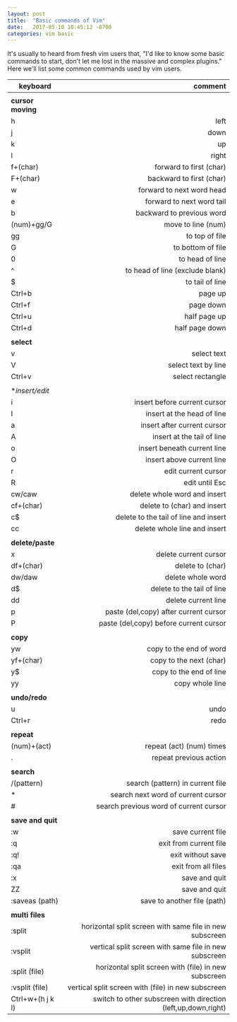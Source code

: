 ```yaml
---
layout: post
title:  "Basic commands of Vim"
date:   2017-05-10 10:45:12 -0700
categories: vim basic
---
```


It's usually to heard from fresh vim users that, "I'd like to know some basic commands to start, don't let me lost in the massive and complex plugins."  
Here we'll list some common commands used by vim users.  
  
| keyboard   | comment                         |
| ---------- | ------------------------------: |
|            |                                 |
| **cursor moving** |                          |
| h          | left                            |
| j          | down                            |
| k          | up                              |
| l          | right                           |
| f+(char)   | forward to first (char)         |
| F+(char)   | backward to first (char)        |
| w          | forward to next word head       |
| e          | forward to next word tail       |
| b          | backward to previous word       |
| (num)+gg/G | move to line (num)              |
| gg         | to top of file                  |
| G          | to bottom of file               |
| 0          | to head of line                 |
| ^          | to head of line (exclude blank) |
| $          | to tail of line                 |
| Ctrl+b     | page up                         |
| Ctrl+f     | page down                       |
| Ctrl+u     | half page up                    |
| Ctrl+d     | half page down                  |
|            |                          |
| **select** |                          |
|v          | select text               |
|V          | select text by line       |
|Ctrl+v     | select rectangle          |
|                |                                  |
| **insert/edit* |                                  |
|i          | insert before current cursor          |
|I          | insert at the head of line            |
|a          | insert after current cursor           |
|A          | insert at the tail of line            |
|o          | insert beneath current line           |
|O          | insert above current line             |
|r          | edit current cursor                   |
|R          | edit until Esc                        |
|cw/caw     | delete whole word and insert          |
|cf+(char)  | delete to (char) and insert           |
|c$         | delete to the tail of line and insert |
|cc         | delete whole line and insert          |
|                |                                  |
| **delete/paste** |                                |
|x          | delete current cursor                 |
|df+(char)  | delete to (char)                      |
|dw/daw     | delete whole word                     |
|d$         | delete to the tail of line            |
|dd         | delete current line                   |
|p          | paste (del,copy) after current cursor |
|P          | paste (del,copy) before current cursor|
|           |                           |
| **copy**  |                           |
|yw         | copy to the end of word   |
|yf+(char)  | copy to the next (char)   |
|y$         | copy to the end of line   |
|yy         | copy whole line           |
|           |                           |
| **undo/redo** |                       |
|u          | undo                      |
|Ctrl+r     | redo                      |
|           |                           |
| **repeat** |                          |
|(num)+(act)| repeat (act) (num) times  |
|.          | repeat previous action    |
|           |                                        |
| **search** |                                       |
|/(pattern) | search (pattern) in current file       |
|*          | search next word of current cursor     |
|#          | search previous word of current cursor |
|           |                                 |
| **save and quit** |                         |
|:w             | save current file           |
|:q             | exit from current file      |
|:q!            | exit without save           |
|:qa            | exit from all files         |
|:x             | save and quit               |
|ZZ             | save and quit               |
|:saveas (path) | save to another file (path) |
|                  |                                                                      |
| **multi files**  |                                                                      |
|:split            | horizontal split screen with same file in new subscreen              |
|:vsplit           | vertical split screen with same file in new subscreen                |
|:split (file)     | horizontal split screen with (file) in new subscreen                 |
|:vsplit (file)    | vertical split screen with (file) in new subscreen                   |
|Ctrl+w+(h j k l)  | switch to other subscreen with direction (left,up,down,right)        |
  
